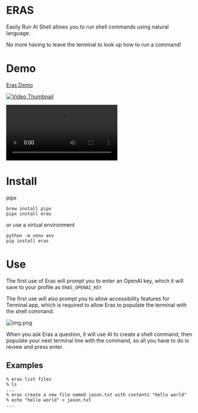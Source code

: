 # ERAS
Easily Run AI Shell allows you to run shell commands using natural language.   

No more having to leave the terminal to look up how to run a command!

# Demo
[Eras Demo](https://youtu.be/T7KRDwi5HDo)

[![Video Thumbnail](https://img.youtube.com/vi/T7KRDwi5HDo/0.jpg)](https://youtu.be/T7KRDwi5HDo)


<video src="./eras-demo.mov" controls></video>

# Install
pipx
``` 
brew install pipx
pipx install eras
```

or use a virtual environment
```
python -m venv env
pip install eras
```

# Use
The first use of Eras will prompt you to enter an OpenAI key, which it will save to your profile as `ERAS_OPENAI_KEY`

The first use will also prompt you to allow accessibility features for Terminal.app, which is required to allow Eras to populate
the terminal with the shell command.

![img.png](https://i.imgur.com/y3OLDuG.png)


When you ask Eras a question, it will use AI to create a shell command, then populate your next terminal line with the command, so all you have to do is review and press enter.

## Examples
```
% eras list files
% ls
...
% eras create a new file named jason.txt with contents "hello world"
% echo "hello world" > jason.txt
...

```


